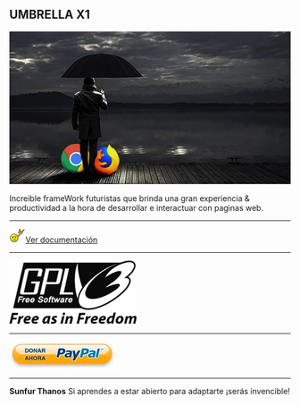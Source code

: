 ## UMBRELLA X1

<img src="doc/src/umbrella.jpg">

Increible frameWork futuristas que brinda una gran experiencia & productividad a la hora de desarrollar e interactuar con paginas web.

---

<img src="doc/src/doc.gif">[Ver documentación](https://sunfurthanos.github.io/Umbrella/doc/index.html)

---

[<img src="doc/src/gpl3.png">](http://www.gnu.org/licenses/gpl-3.0.html)

---

[<img src="doc\src\donar.jpg">](https://www.paypal.me/SunfurThanos)

---

**Sunfur Thanos** Si aprendes a estar abierto para adaptarte ¡serás invencible!